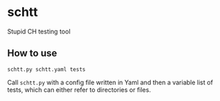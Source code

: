 # schtt
Stupid CH testing tool

## How to use

```shell
schtt.py schtt.yaml tests
```
Call `schtt.py` with a config file written in Yaml and 
then a variable list of tests, which can either refer to directories or files. 
